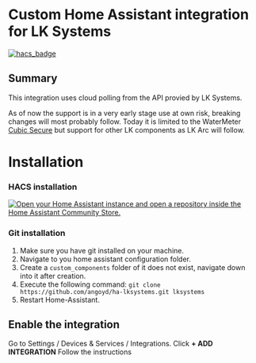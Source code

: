 # Custom Home Assistant integration for LK Systems
[![hacs_badge](https://img.shields.io/badge/HACS-Custom-orange.svg?style=for-the-badge)](https://github.com/custom-components/hacs) 

## Summary
This integration uses cloud polling from the API provied by LK Systems.

As of now the support is in a very early stage use at own risk, breaking changes will most probably follow. Today it is limited to the WaterMeter [Cubic Secure](https://www.lksystems.se/sv/produkter/teknisk-armatur/vattenfelsutrustning/vattenfelsbrytare/lk-cubicsecure-77792594) but support for other LK components as LK Arc will follow.

# Installation
### HACS installation
[![Open your Home Assistant instance and open a repository inside the Home Assistant Community Store.](https://my.home-assistant.io/badges/hacs_repository.svg)](https://my.home-assistant.io/redirect/hacs_repository/?owner=angoyd&repository=ha-lksystems&category=integration)


### Git installation
1. Make sure you have git installed on your machine.
2. Navigate to you home assistant configuration folder.
3. Create a `custom_components` folder of it does not exist, navigate down into it after creation.
4. Execute the following command: `git clone https://github.com/angoyd/ha-lksystems.git lksystems`
5. Restart Home-Assistant.

## Enable the integration
Go to Settings / Devices & Services / Integrations. Click **+ ADD INTEGRATION**
Follow the instructions
